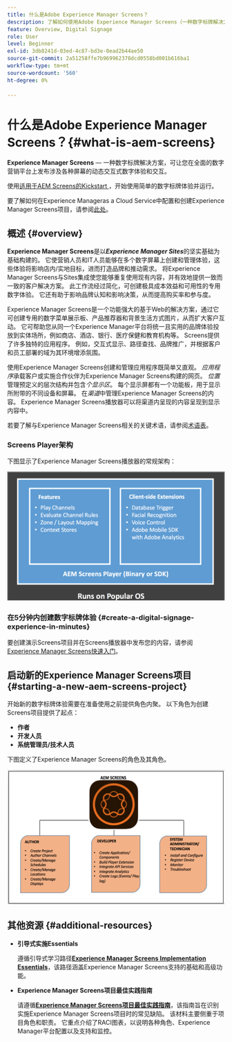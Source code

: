 ```yaml
---
title: 什么是Adobe Experience Manager Screens？
description: 了解如何使用Adobe Experience Manager Screens（一种数字标牌解决方案），该解决方案允许您在一个全面的数字营销平台上发布涉及各种屏幕的动态交互式数字体验和交互。
feature: Overview, Digital Signage
role: User
level: Beginner
exl-id: 3db8241d-03ed-4c87-bd3e-0ead2b44ae50
source-git-commit: 2a51258ffe7b969962378dcd0558bd001b616ba1
workflow-type: tm+mt
source-wordcount: '560'
ht-degree: 0%

---
```


# 什么是Adobe Experience Manager Screens？{#what-is-aem-screens}

**Experience Manager Screens** — 一种数字标牌解决方案，可让您在全面的数字营销平台上发布涉及各种屏幕的动态交互式数字体验和交互。

使用[适用于AEM Screens的Kickstart ](kickstart-for-aem-screens.md)，开始使用简单的数字标牌体验并运行。

要了解如何在Experience Manageras a Cloud Service中配置和创建Experience Manager Screens项目，请参阅[此处](https://experienceleague.adobe.com/zh-hans/docs/experience-manager-screens/using/about-guide)。

## 概述 {#overview}

**Experience Manager Screens**&#x200B;是以&#x200B;***Experience Manager Sites***&#x200B;的坚实基础为基础构建的。 它使营销人员和IT人员能够在多个数字屏幕上创建和管理体验，这些体验将影响店内/实地目标，进而打造品牌和推动需求。 将Experience Manager Screens与Sites集成使您能够重复使用现有内容，并有效地提供一致而一致的客户解决方案。 此工作流经过简化，可创建极具成本效益和可用性的专用数字体验。 它还有助于影响品牌认知和影响决策，从而提高购买率和参与度。

Experience Manager Screens是一个功能强大的基于Web的解决方案，通过它可创建专用的数字菜单展示板、产品推荐器和背景生活方式图片，从而扩大客户互动。 它可帮助您从同一个Experience Manager平台将统一且实用的品牌体验投放到实体场所，例如商店、酒店、银行、医疗保健和教育机构等。 Screens提供了许多独特的应用程序。 例如，交互式显示、路径查找、品牌推广，并根据客户和员工部署的域为其环境增添氛围。

使用Experience Manager Screens创建和管理应用程序既简单又直观。 *应用程序*&#x200B;承载客户或实施合作伙伴为Experience Manager Screens构建的网页。 *位置*&#x200B;管理预定义的层次结构并包含&#x200B;*个显示区*。 每个显示屏都有一个功能板，用于显示所附带的不同设备和屏幕。 在&#x200B;*渠道*&#x200B;中管理Experience Manager Screens的内容。 Experience Manager Screens播放器可以将渠道内呈现的内容呈现到显示内容中。

若要了解与Experience Manager Screens相关的关键术语，请参阅[术语表](screens-glossary.md)。

### Screens Player架构

下图显示了Experience Manager Screens播放器的常规架构：

![chlimage_1-29](assets/chlimage_1-29.png)

### 在5分钟内创建数字标牌体验 {#create-a-digital-signage-experience-in-minutes}

要创建演示Screens项目并在Screens播放器中发布您的内容，请参阅[Experience Manager Screens快速入门](kickstart-for-aem-screens.md)。

## 启动新的Experience Manager Screens项目 {#starting-a-new-aem-screens-project}

开始新的数字标牌体验需要在准备使用之前提供角色内聚。 以下角色为创建Screens项目提供了起点：

* **作者**
* **开发人员**
* **系统管理员/技术人员**

下图定义了Experience Manager Screens的角色及其角色。

![chlimage_1-30](assets/chlimage_1-30.png)


## 其他资源 {#additional-resources}

* **引导式实施Essentials**

  遵循引导式学习路径&#x200B;**[Experience Manager Screens Implementation Essentials](https://experienceleague.adobe.com/zh-hans?launch=AEM-7a)**，该路径涵盖Experience Manager Screens支持的基础和高级功能。

* **Experience Manager Screens项目最佳实践指南**

  请遵循&#x200B;**[Experience Manager Screens项目最佳实践指南](/help/using/about-guide.md)**，该指南旨在识别实施Experience Manager Screens项目时的常见缺陷。 该材料主要侧重于项目角色和职责。 它重点介绍了RACI图表，以说明各种角色、Experience Manager平台配置以及支持和监控。

<!-- DEAD LINK * **New Adobe Customer Support Experience**

   Follow **[Customer One for Enterprise Help](https://docs.adobe.com/content/help/en/customer-one/using/home.htmlhome.html#)** to learn more about Admin Console Support tickets. -->
